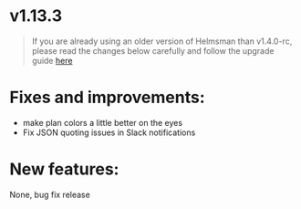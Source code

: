 # v1.13.3

> If you are already using an older version of Helmsman than v1.4.0-rc, please read the changes below carefully and follow the upgrade guide [here](docs/migrating_to_v1.4.0-rc.md)

# Fixes and improvements:
- make plan colors a little better on the eyes
- Fix JSON quoting issues in Slack notifications

# New features:
None, bug fix release
